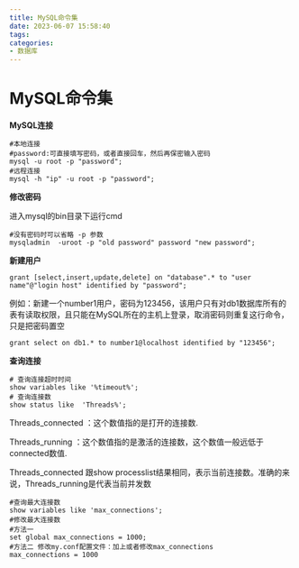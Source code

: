 ```yaml
---
title: MySQL命令集
date: 2023-06-07 15:58:40
tags:
categories: 
- 数据库
---
```

# MySQL命令集

**MySQL连接**

```shell
#本地连接
#password:可直接填写密码，或者直接回车，然后再保密输入密码
mysql -u root -p "password";
#远程连接
mysql -h "ip" -u root -p "password";
```

**修改密码**

进入mysql的bin目录下运行cmd

```shell
#没有密码时可以省略 -p 参数
mysqladmin  -uroot -p "old password" password "new password";
```

**新建用户**

```shell
grant [select,insert,update,delete] on "database".* to "user name"@"login host" identified by "password";
```

例如：新建一个number1用户，密码为123456，该用户只有对db1数据库所有的表有读取权限，且只能在MySQL所在的主机上登录，取消密码则重复这行命令，只是把密码置空

```shell
grant select on db1.* to number1@localhost identified by "123456";
```



**查询连接**

```shell
# 查询连接超时时间
show variables like '%timeout%';
# 查询连接数
show status like  'Threads%';
```

Threads_connected ：这个数值指的是打开的连接数.

Threads_running ：这个数值指的是激活的连接数，这个数值一般远低于connected数值.

Threads_connected 跟show processlist结果相同，表示当前连接数。准确的来说，Threads_running是代表当前并发数

```shell
#查询最大连接数
show variables like 'max_connections';
#修改最大连接数
#方法一
set global max_connections = 1000;
#方法二 修改my.conf配置文件：加上或者修改max_connections
max_connections = 1000

```

